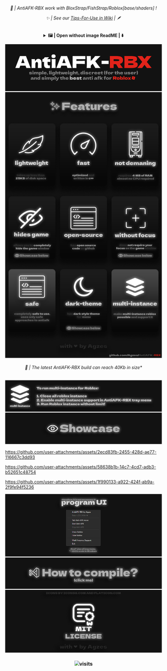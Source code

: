 <h6 align="center">🚀 | AntiAFK-RBX work with BloxStrap/FishStrap/Roblox[base/shaders] ! 

✨ | See our [Tips-For-Use in Wiki](https://github.com/Agzes/AntiAFK-RBX/blob/main/Wiki/Tips-for-use.md) | 🪶

</h6>


<details align="center" ><summary> <b> 🖼️ | Open without image ReadME | ⬇️ </b> </summary>

<h1 align="center"> AntiAFK-RBX </h1>
<h4 align="center"> simply, lightweight, discreet (for the user) and simply the <b>best</b> anti afk for Roblox <br> "just best solution for roblox anti-afk" </h4>

<h2 align="center"> ✨ Features </h2>
<h5 align="left"> 

* 🪶 lightwight: takes up less than 40Kb of disk space
* ⏩ fast: optimized and written in c++
* 🪶 not demaning: requires 4MB of RAM, almost no CPU required
* 👁️ hides game: allow you to completely hide the game window
* 📂 open-source: has open source code on github
* 👁️ without focus: does not require your focus on the game window
* 🛡️ safe: completely safe to use, uses only safe approaches to anti-afk
* 🌑 dark-theme: has dark style theme for menu
* 📦 multi-instance: make multi-instance roblox possible and support it

 </h5>

<h2 align="center"> 📦 Multi-instance </h2>
<h5 align="left"> 

To run multi-instance for Roblox:
1. Close all roblox instance
2. Enable multi-instance support in AntiAFK-RBX tray menu
3. Run Roblox instance without limit!

 </h5>

<h2 align="center"> 🛡️ Compile and License </h2>
<h5 align="left"> 

⚙️ How to comile? https://github.com/Agzes/AntiAFK-RBX/blob/main/Wiki/how-to-compile.md \
🛡️ MIT License: https://github.com/Agzes/AntiAFK-RBX/blob/main/LICENSE

 </h5>

with love by Agzes ❤️

</details> 



![header](https://github.com/Agzes/AntiAFK-RBX/blob/main/ReadME/antiafk-rbx.png)
![features](https://github.com/Agzes/AntiAFK-RBX/blob/main/ReadME/features.png)
<h6 align="center">📂 | The latest AntiAFK-RBX build can reach 40Kb in size* </h6>

![multi-instance](https://github.com/Agzes/AntiAFK-RBX/blob/main/ReadME/multi-instance.png)
![showcase-label](https://github.com/Agzes/AntiAFK-RBX/blob/main/ReadME/showcase.png)

https://github.com/user-attachments/assets/2ecd83fb-2455-428d-ae77-116667c3dd93

https://github.com/user-attachments/assets/58638b1b-14c7-4cd7-adb3-b52651c48754

https://github.com/user-attachments/assets/1f990133-a922-424f-ab9a-2f9fe94f5236

![showcase-ui](https://github.com/Agzes/AntiAFK-RBX/blob/main/ReadME/program-ui.png)
[![compile?](https://github.com/Agzes/AntiAFK-RBX/blob/main/ReadME/how-to-compile.png)](https://github.com/Agzes/AntiAFK-RBX/blob/main/Wiki/how-to-compile.md)
[![licenses](https://github.com/Agzes/AntiAFK-RBX/blob/main/ReadME/licenses.png)](https://github.com/Agzes/AntiAFK-RBX/blob/main/LICENSE)


<h3 align="center">


![visits](https://visit-counter.vercel.app/counter.png?page=github.com%2FAgzes-ANTIAFK-RBX&s=40&c=e2231a&bg=00000000&no=2&ff=digi&tb=&ta=)
